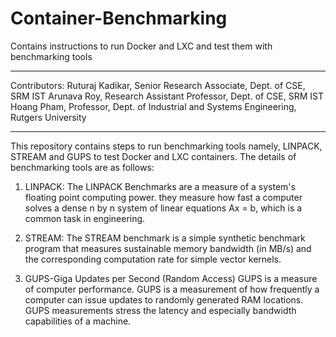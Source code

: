# Container-Benchmarking
Contains instructions to run Docker and LXC and test them with benchmarking tools
________________________________________________________________________________________

Contributors:
Ruturaj Kadikar, Senior Research Associate, Dept. of CSE, SRM IST
Arunava Roy, Research Assistant Professor, Dept. of CSE, SRM IST
Hoang Pham, Professor, Dept. of Industrial and Systems Engineering, Rutgers University
________________________________________________________________________________________

This repository contains steps to run benchmarking tools namely, LINPACK, STREAM and GUPS
to test Docker and LXC containers. The details of benchmarking tools are as follows:

1. LINPACK:
  The LINPACK Benchmarks are a measure of a system's floating point computing power. 
  they measure how fast a computer solves a dense n by n system of linear equations 
  Ax = b, which is a common task in engineering.

2. STREAM:
  The STREAM benchmark is a simple synthetic benchmark program that measures sustainable 
  memory bandwidth (in MB/s) and the corresponding computation rate for simple vector 
  kernels. 

3. GUPS-Giga Updates per Second (Random Access)
  GUPS is a measure of computer performance. GUPS is a measurement of how frequently a 
  computer can issue updates to randomly generated RAM locations. GUPS measurements 
  stress the latency and especially bandwidth capabilities of a machine.

